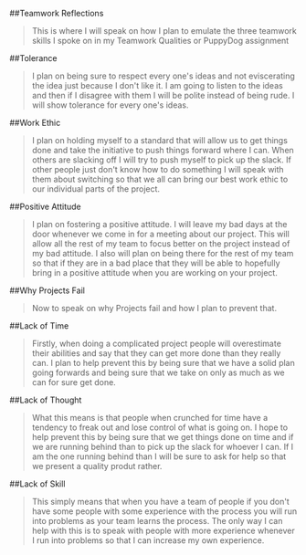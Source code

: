 ##Teamwork Reflections
> This is where I will speak on how I plan to emulate the three teamwork skills I spoke on in my Teamwork Qualities or PuppyDog assignment

##Tolerance
> I plan on being sure to respect every one's ideas and not eviscerating the idea just because I don't like it. I am going to listen to the ideas and then if I disagree with them I will be polite instead of being rude. I will show tolerance for every one's ideas. 

##Work Ethic
> I plan on holding myself to a standard that will allow us to get things done and take the initiative to push things forward where I can. When others are slacking off I will try to push myself to pick up the slack. If other people just don't know how to do something I will speak with them about switching so that we all can bring our best work ethic to our individual parts of the project.

##Positive Attitude
> I plan on fostering a positive attitude. I will leave my bad days at the door whenever we come in for a meeting about our project. This will allow all the rest of my team to focus better on the project instead of my bad attitude. I also will plan on being there for the rest of my team so that if they are in a bad place that they will be able to hopefully bring in a positive attitude when you are working on your project.

##Why Projects Fail
> Now to speak on why Projects fail and how I plan to prevent that.

##Lack of Time
> Firstly, when doing a complicated project people will overestimate their abilities and say that they can get more done than they really can. I plan to help prevent this by being sure that we have a solid plan going forwards and being sure that we take on only as much as we can for sure get done.

##Lack of Thought
> What this means is that people when crunched for time have a tendency to freak out and lose control of what is going on. I hope to help prevent this by being sure that we get things done on time and if we are running behind than to pick up the slack for whoever I can. If I am the one running behind than I will be sure to ask for help so that we present a quality produt rather.

##Lack of Skill
> This simply means that when you have a team of people if you don't have some people with some experience with the process you will run into problems as your team learns the process. The only way I can help with this is to speak with people with more experience whenever I run into problems so that I can increase my own experience.